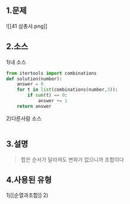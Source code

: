 ## 1.문제
![[41 삼총사.png]]
## 2.소스
1)내 소스
```python
from itertools import combinations
def solution(number):
    answer = 0
    for t in list(combinations(number,3)):
        if sum(t) == 0:
            answer += 1
    return answer
```

2)다른사람 소스
```python

```

## 3.설명
> 합은 순서가 달라져도 변화가 없으니까 조합이다

## 4.사용된 유형
1)[[순열과조합]]
2)
